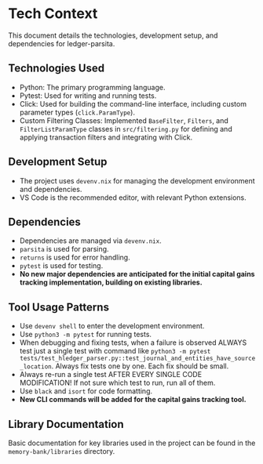 # Tech Context

This document details the technologies, development setup, and dependencies for ledger-parsita.

## Technologies Used

- Python: The primary programming language.
- Pytest: Used for writing and running tests.
- Click: Used for building the command-line interface, including custom parameter types (`click.ParamType`).
- Custom Filtering Classes: Implemented `BaseFilter`, `Filters`, and `FilterListParamType` classes in `src/filtering.py` for defining and applying transaction filters and integrating with Click.

## Development Setup

- The project uses `devenv.nix` for managing the development environment and dependencies.
- VS Code is the recommended editor, with relevant Python extensions.

## Dependencies

- Dependencies are managed via `devenv.nix`.
- `parsita` is used for parsing.
- `returns` is used for error handling.
- `pytest` is used for testing.
- **No new major dependencies are anticipated for the initial capital gains tracking implementation, building on existing libraries.**

## Tool Usage Patterns

- Use `devenv shell` to enter the development environment.
- Use `python3 -m pytest` for running tests.
- When debugging and fixing tests, when a failure is observed ALWAYS test just a single test with command like `python3 -m pytest tests/test_hledger_parser.py::test_journal_and_entities_have_source_location`. Always fix tests one by one. Each fix should be small.
- Always re-run a single test AFTER EVERY SINGLE CODE MODIFICATION! If not sure which test to run, run all of them.
- Use `black` and `isort` for code formatting.
- **New CLI commands will be added for the capital gains tracking tool.**

## Library Documentation

Basic documentation for key libraries used in the project can be found in the `memory-bank/libraries` directory.
